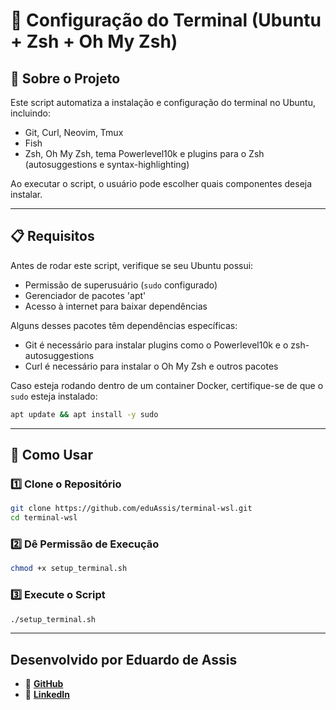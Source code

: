 # 🚀 Configuração do Terminal (Ubuntu + Zsh + Oh My Zsh)

## 📌 Sobre o Projeto
Este script automatiza a instalação e configuração do terminal no Ubuntu, incluindo:
- Git, Curl, Neovim, Tmux
- Fish
- Zsh, Oh My Zsh, tema Powerlevel10k e plugins para o Zsh (autosuggestions e syntax-highlighting)

Ao executar o script, o usuário pode escolher quais componentes deseja instalar.

---

## 📋 Requisitos
Antes de rodar este script, verifique se seu Ubuntu possui:
- Permissão de superusuário (`sudo` configurado)
- Gerenciador de pacotes 'apt'
- Acesso à internet para baixar dependências

Alguns desses pacotes têm dependências específicas:
- Git é necessário para instalar plugins como o Powerlevel10k e o zsh-autosuggestions
- Curl é necessário para instalar o Oh My Zsh e outros pacotes

Caso esteja rodando dentro de um container Docker, certifique-se de que o `sudo` esteja instalado:
```bash
apt update && apt install -y sudo
```

---

## 🚀 Como Usar
### 1️⃣ Clone o Repositório
```bash
git clone https://github.com/eduAssis/terminal-wsl.git
cd terminal-wsl
```

### 2️⃣ Dê Permissão de Execução
```bash
chmod +x setup_terminal.sh
```

### 3️⃣ Execute o Script
```bash
./setup_terminal.sh
```

---

## **Desenvolvido por Eduardo de Assis** 

- 🚀 **[GitHub](https://github.com/eduAssis)**
- 💼 **[LinkedIn](https://www.linkedin.com/in/eduardo-de-assis-21b308153)**